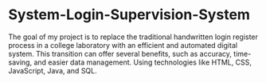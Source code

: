 # System-Login-Supervision-System
The goal of my project is to replace the traditional handwritten login register process in a college laboratory with an efficient and automated digital system. This transition can offer several benefits, such as accuracy, time-saving, and easier data management. Using technologies like HTML, CSS, JavaScript, Java, and SQL.
